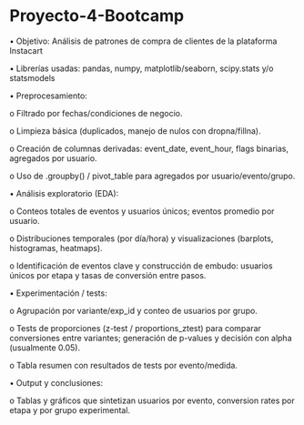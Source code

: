 # Proyecto-4-Bootcamp

•	Objetivo: Análisis de patrones de compra de clientes de la plataforma Instacart

•	Librerías usadas: pandas, numpy, matplotlib/seaborn, scipy.stats y/o statsmodels

•	Preprocesamiento:

o	Filtrado por fechas/condiciones de negocio.

o	Limpieza básica (duplicados, manejo de nulos con dropna/fillna).

o	Creación de columnas derivadas: event_date, event_hour, flags binarias, agregados por usuario.

o	Uso de .groupby() / pivot_table para agregados por usuario/evento/grupo.

•	Análisis exploratorio (EDA):

o	Conteos totales de eventos y usuarios únicos; eventos promedio por usuario.

o	Distribuciones temporales (por día/hora) y visualizaciones (barplots, histogramas, heatmaps).

o	Identificación de eventos clave y construcción de embudo: usuarios únicos por etapa y tasas de conversión entre pasos.

•	Experimentación / tests:

o	Agrupación por variante/exp_id y conteo de usuarios por grupo.

o	Tests de proporciones (z-test / proportions_ztest) para comparar conversiones entre variantes; generación de p-values y decisión con alpha (usualmente 0.05).

o	Tabla resumen con resultados de tests por evento/medida.

•	Output y conclusiones:

o	Tablas y gráficos que sintetizan usuarios por evento, conversion rates por etapa y por grupo experimental.
